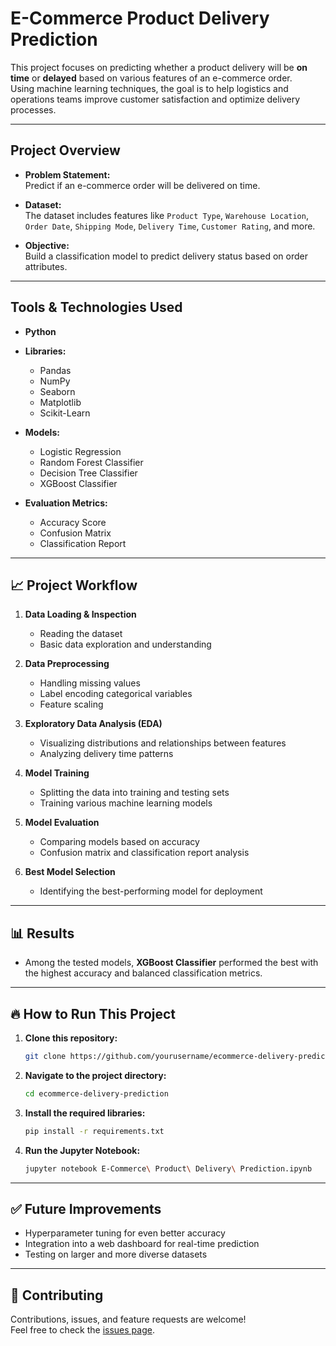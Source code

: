#  E-Commerce Product Delivery Prediction

This project focuses on predicting whether a product delivery will be **on time** or **delayed** based on various features of an e-commerce order.  
Using machine learning techniques, the goal is to help logistics and operations teams improve customer satisfaction and optimize delivery processes.

---

##  Project Overview

- **Problem Statement:**  
  Predict if an e-commerce order will be delivered on time.
  
- **Dataset:**  
  The dataset includes features like `Product Type`, `Warehouse Location`, `Order Date`, `Shipping Mode`, `Delivery Time`, `Customer Rating`, and more.

- **Objective:**  
  Build a classification model to predict delivery status based on order attributes.

---

##  Tools & Technologies Used

- **Python** 
- **Libraries:**  
  - Pandas  
  - NumPy  
  - Seaborn  
  - Matplotlib  
  - Scikit-Learn

- **Models:**  
  - Logistic Regression
  - Random Forest Classifier
  - Decision Tree Classifier
  - XGBoost Classifier
  
- **Evaluation Metrics:**  
  - Accuracy Score
  - Confusion Matrix
  - Classification Report

---

## 📈 Project Workflow

1. **Data Loading & Inspection**
   - Reading the dataset
   - Basic data exploration and understanding
   
2. **Data Preprocessing**
   - Handling missing values
   - Label encoding categorical variables
   - Feature scaling
   
3. **Exploratory Data Analysis (EDA)**
   - Visualizing distributions and relationships between features
   - Analyzing delivery time patterns
   
4. **Model Training**
   - Splitting the data into training and testing sets
   - Training various machine learning models
   
5. **Model Evaluation**
   - Comparing models based on accuracy
   - Confusion matrix and classification report analysis

6. **Best Model Selection**
   - Identifying the best-performing model for deployment

---

## 📊 Results

- Among the tested models, **XGBoost Classifier** performed the best with the highest accuracy and balanced classification metrics.

---

## 🔥 How to Run This Project

1. **Clone this repository:**
   ```bash
   git clone https://github.com/yourusername/ecommerce-delivery-prediction.git
   ```

2. **Navigate to the project directory:**
   ```bash
   cd ecommerce-delivery-prediction
   ```

3. **Install the required libraries:**
   ```bash
   pip install -r requirements.txt
   ```

4. **Run the Jupyter Notebook:**
   ```bash
   jupyter notebook E-Commerce\ Product\ Delivery\ Prediction.ipynb
   ```

---

## ✅ Future Improvements

- Hyperparameter tuning for even better accuracy
- Integration into a web dashboard for real-time prediction
- Testing on larger and more diverse datasets

---

## 🤝 Contributing

Contributions, issues, and feature requests are welcome!  
Feel free to check the [issues page](https://github.com/Mehul-Mridul/Data-Science-Project/issues).


